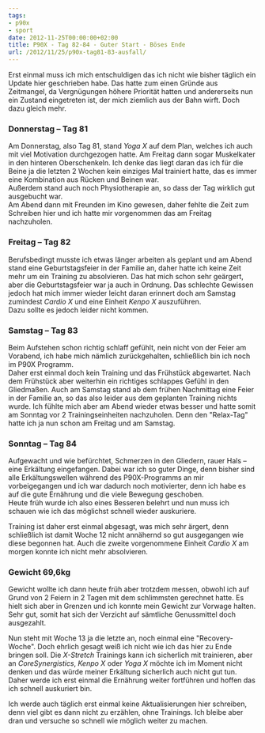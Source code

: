 ```yaml
---
tags:
- p90x
- sport
date: 2012-11-25T00:00:00+02:00
title: P90X - Tag 82-84 - Guter Start - Böses Ende
url: /2012/11/25/p90x-tag81-83-ausfall/
---
```


Erst einmal muss ich mich entschuldigen das ich nicht wie bisher täglich ein Update hier geschrieben habe. Das hatte zum einen Gründe aus Zeitmangel, da Vergnügungen höhere Priorität hatten und andererseits nun ein Zustand eingetreten ist, der mich ziemlich aus der Bahn wirft. Doch dazu gleich mehr.

### Donnerstag – Tag 81
Am Donnerstag, also Tag 81, stand _Yoga X_ auf dem Plan, welches ich auch mit viel Motivation durchgezogen hatte. Am Freitag dann sogar Muskelkater in den hinteren Oberschenkeln. Ich denke das liegt daran das ich für die Beine ja die letzten 2 Wochen kein einziges Mal trainiert hatte, das es immer eine Kombination aus Rücken und Beinen war.  
Außerdem stand auch noch Physiotherapie an, so dass der Tag wirklich gut ausgebucht war.  
Am Abend dann mit Freunden im Kino gewesen, daher fehlte die Zeit zum Schreiben hier und ich hatte mir vorgenommen das am Freitag nachzuholen.

### Freitag – Tag 82
Berufsbedingt musste ich etwas länger arbeiten als geplant und am Abend stand eine Geburtstagsfeier in der Familie an, daher hatte ich keine Zeit mehr um ein Training zu absolvieren. Das hat mich schon sehr geärgert, aber die Geburtstagsfeier war ja auch in Ordnung. Das schlechte Gewissen jedoch hat mich immer wieder leicht daran erinnert doch am Samstag zumindest _Cardio X_ und eine Einheit _Kenpo X_ auszuführen.   
Dazu sollte es jedoch leider nicht kommen.

### Samstag – Tag 83
Beim Aufstehen schon richtig schlaff gefühlt, nein nicht von der Feier am Vorabend, ich habe mich nämlich zurückgehalten, schließlich bin ich noch im P90X Programm.  
Daher erst einmal doch kein Training und das Frühstück abgewartet. Nach dem Frühstück aber weiterhin ein richtiges schlappes Gefühl in den Gliedmaßen. 
Auch am Samstag stand ab dem frühen Nachmittag eine Feier in der Familie an, so das also leider aus dem geplanten Training nichts wurde. Ich fühlte mich aber am Abend wieder etwas besser und hatte somit am Sonntag vor 2 Trainingseinheiten nachzuholen. Denn den "Relax-Tag" hatte ich ja nun schon am Freitag und am Samstag.

### Sonntag – Tag 84
Aufgewacht und wie befürchtet, Schmerzen in den Gliedern, rauer Hals – eine Erkältung eingefangen. Dabei war ich so guter Dinge, denn bisher sind alle Erkältungswellen während des P90X-Programms an mir vorbeigegangen und ich war dadurch noch motivierter, denn ich habe es auf die gute Ernährung und die viele Bewegung geschoben.  
Heute früh wurde ich also eines Besseren belehrt und nun muss ich schauen wie ich das möglichst schnell wieder auskuriere.

Training ist daher erst einmal abgesagt, was mich sehr ärgert, denn schließlich ist damit Woche 12 nicht annähernd so gut ausgegangen wie diese begonnen hat. Auch die zweite vorgenommene Einheit _Cardio X_ am morgen konnte ich nicht mehr absolvieren.

### Gewicht 69,6kg
Gewicht wollte ich dann heute früh aber trotzdem messen, obwohl ich auf Grund von 2 Feiern in 2 Tagen mit dem schlimmsten gerechnet hatte. Es hielt sich aber in Grenzen und ich konnte mein Gewicht zur Vorwage halten. Sehr gut, somit hat sich der Verzicht auf sämtliche Genussmittel doch ausgezahlt.

Nun steht mit Woche 13 ja die letzte an, noch einmal eine "Recovery-Woche". Doch ehrlich gesagt weiß ich nicht wie ich das hier zu Ende bringen soll. Die _X-Stretch_ Trainings kann ich sicherlich mit trainieren, aber an _CoreSynergistics_, _Kenpo X_ oder _Yoga X_ möchte ich im Moment nicht denken und das würde meiner Erkältung sicherlich auch nicht gut tun.  
Daher werde ich erst einmal die Ernährung weiter fortführen und hoffen das ich schnell auskuriert bin.

Ich werde auch täglich erst einmal keine Aktualisierungen hier schreiben, denn viel gibt es dann nicht zu erzählen, ohne Trainings. Ich bleibe aber dran und versuche so schnell wie möglich weiter zu machen.
